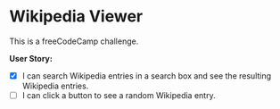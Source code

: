 # Wikipedia Viewer
This is a freeCodeCamp challenge.

**User Story:** 

- [x] I can search Wikipedia entries in a search box and see the resulting Wikipedia entries.
- [ ] I can click a button to see a random Wikipedia entry.
